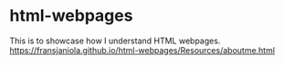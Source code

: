 # html-webpages
This is to showcase how I understand HTML webpages.
https://fransjaniola.github.io/html-webpages/Resources/aboutme.html

